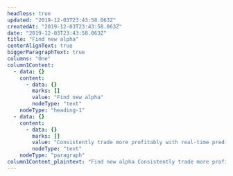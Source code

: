 ```yaml
---
headless: true
updated: "2019-12-03T23:43:58.063Z"
createdAt: "2019-12-03T23:43:58.063Z"
date: "2019-12-03T23:43:58.063Z"
title: "Find new alpha"
centerAlignText: true
biggerParagraphText: true
columns: "One"
column1Content:
  - data: {}
    content:
      - data: {}
        marks: []
        value: "Find new alpha"
        nodeType: "text"
    nodeType: "heading-1"
  - data: {}
    content:
      - data: {}
        marks: []
        value: "Consistently trade more profitably with real-time predictions of price movements, forecasts of trade concentrations, and revelations of hidden order types."
        nodeType: "text"
    nodeType: "paragraph"
column1Content_plaintext: "Find new alpha Consistently trade more profitably with real-time predictions of price movements, forecasts of trade concentrations, and revelations of hidden order types."
---
```

